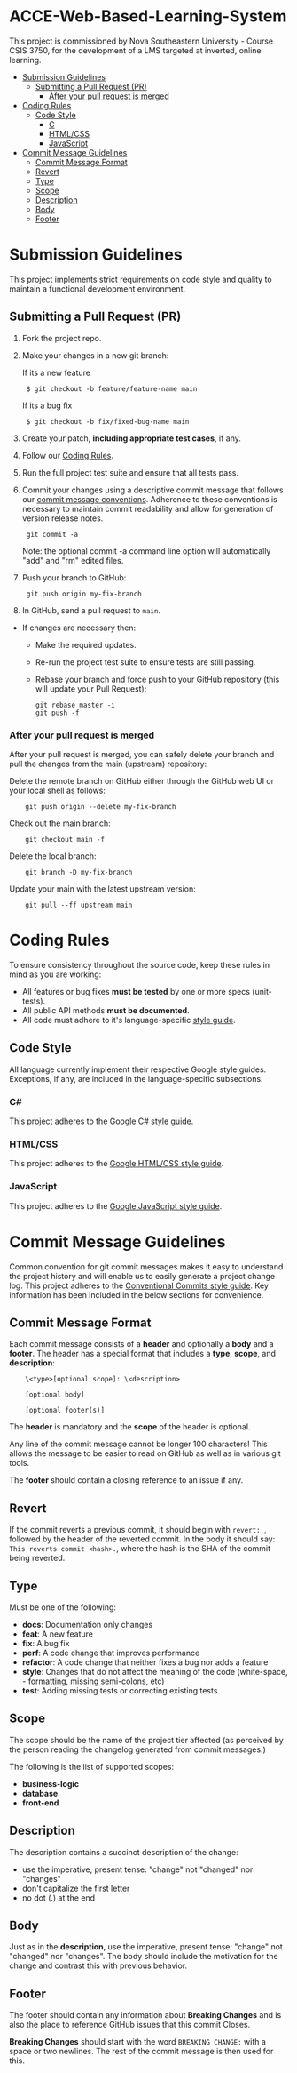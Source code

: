 # ACCE-Web-Based-Learning-System <!-- omit in toc -->
This project is commissioned by Nova Southeastern University - Course CSIS 3750, for the development of a LMS targeted at inverted, online learning.


- [Submission Guidelines](#submission-guidelines)
  - [Submitting a Pull Request (PR)](#submitting-a-pull-request-pr)
    - [After your pull request is merged](#after-your-pull-request-is-merged)
- [Coding Rules](#coding-rules)
  - [Code Style](#code-style)
    - [C](#c)
    - [HTML/CSS](#htmlcss)
    - [JavaScript](#javascript)
- [Commit Message Guidelines](#commit-message-guidelines)
  - [Commit Message Format](#commit-message-format)
  - [Revert](#revert)
  - [Type](#type)
  - [Scope](#scope)
  - [Description](#description)
  - [Body](#body)
  - [Footer](#footer)
  
# Submission Guidelines
This project implements strict requirements on code style and quality to maintain a functional development environment.

## Submitting a Pull Request (PR)
1. Fork the project repo.
2. Make your changes in a new git branch:
    
    If its a new feature
    
        $ git checkout -b feature/feature-name main

    If its a bug fix
    
        $ git checkout -b fix/fixed-bug-name main

3. Create your patch, **including appropriate test cases**, if any.
4. Follow our [Coding Rules](#coding-rules).
5. Run the full project test suite and ensure that all tests pass.
6. Commit your changes using a descriptive commit message that follows our [commit message conventions](#commit-message-guidelines). Adherence to these conventions is necessary to maintain commit readability and allow for generation of version release notes.

        git commit -a

    Note: the optional commit -a command line option will automatically "add" and "rm" edited files.

7. Push your branch to GitHub:

        git push origin my-fix-branch

8. In GitHub, send a pull request to `main`. 
- If changes are necessary then:
  - Make the required updates.
  - Re-run the project test suite to ensure tests are still passing.
  - Rebase your branch and force push to your GitHub repository (this will update your Pull Request):
  
        git rebase master -i
        git push -f

### After your pull request is merged
After your pull request is merged, you can safely delete your branch and pull the changes from the main (upstream) repository:

Delete the remote branch on GitHub either through the GitHub web UI or your local shell as follows:

        git push origin --delete my-fix-branch

Check out the main branch:

        git checkout main -f

Delete the local branch:

        git branch -D my-fix-branch

Update your main with the latest upstream version:

        git pull --ff upstream main

# Coding Rules
To ensure consistency throughout the source code, keep these rules in mind as you are working:

- All features or bug fixes **must be tested** by one or more specs (unit-tests).
- All public API methods **must be documented**.
- All code must adhere to it's language-specific [style guide](#code-style).

## Code Style
All language currently implement their respective Google style guides. Exceptions, if any, are included in the language-specific subsections.

### C#
This project adheres to the [Google C# style guide](https://google.github.io/styleguide/csharp-style.html).

### HTML/CSS
This project adheres to the [Google HTML/CSS style guide](https://google.github.io/styleguide/htmlcssguide.html).

### JavaScript
This project adheres to the [Google JavaScript style guide](https://google.github.io/styleguide/jsguide.html).

# Commit Message Guidelines
Common convention for git commit messages makes it easy to understand the project history and will enable us to easily generate a project change log. This project adheres to the [Conventional Commits style guide](https://www.conventionalcommits.org/en/v1.0.0/). Key information has been included in the below sections for convenience.

## Commit Message Format
Each commit message consists of a **header** and optionally a **body** and a **footer**. The header has a special format that includes a **type**, **scope**, and **description**:

        \<type>[optional scope]: \<description>

        [optional body]

        [optional footer(s)]

The **header** is mandatory and the **scope** of the header is optional.

Any line of the commit message cannot be longer 100 characters! This allows the message to be easier to read on GitHub as well as in various git tools.

The **footer** should contain a closing reference to an issue if any.

## Revert
If the commit reverts a previous commit, it should begin with `revert: `, followed by the header of the reverted commit. In the body it should say: `This reverts commit <hash>.`, where the hash is the SHA of the commit being reverted.

## Type
Must be one of the following:

- **docs**: Documentation only changes
- **feat**: A new feature
- **fix**: A bug fix
- **perf**: A code change that improves performance
- **refactor**: A code change that neither fixes a bug nor adds a feature
- **style**: Changes that do not affect the meaning of the code (white-space, - formatting, missing semi-colons, etc)
- **test**: Adding missing tests or correcting existing tests

## Scope
The scope should be the name of the project tier affected (as perceived by the person reading the changelog generated from commit messages.)

The following is the list of supported scopes:

- **business-logic**
- **database**
- **front-end**

## Description
The description contains a succinct description of the change:

- use the imperative, present tense: "change" not "changed" nor "changes"
- don't capitalize the first letter
- no dot (.) at the end

## Body
Just as in the **description**, use the imperative, present tense: "change" not "changed" nor "changes". The body should include the motivation for the change and contrast this with previous behavior.

## Footer
The footer should contain any information about **Breaking Changes** and is also the place to reference GitHub issues that this commit Closes.

**Breaking Changes** should start with the word `BREAKING CHANGE:` with a space or two newlines. The rest of the commit message is then used for this.